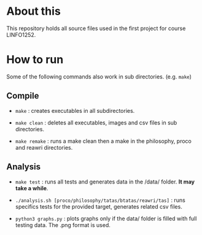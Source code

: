 # About this
This repository holds all source files used in the first project for course LINFO1252.

# How to run
Some of the following commands also work in sub directories. (e.g. `make`)


## Compile
- `make` : creates executables in all subdirectories.

- `make clean` : deletes all executables, images and csv files in sub directories.

- `make remake` : runs a make clean then a make in the philosophy, proco and reawri directories.

## Analysis
 - `make test` : runs all tests and generates data in the /data/ folder. **It may take a while**.

 - `./analysis.sh [proco/philosophy/tatas/btatas/reawri/tas]` : runs specifics tests for the provided target, generates related csv files.

 - `python3 graphs.py` : plots graphs only if the data/ folder is filled with full testing data. The .png format is used.
